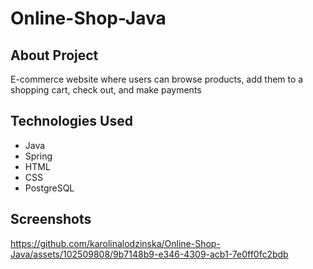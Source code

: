 # Online-Shop-Java

## About Project
E-commerce website where users can browse products, add them to a shopping cart, check out, and make payments

## Technologies Used
- Java
- Spring
- HTML
- CSS
- PostgreSQL

## Screenshots

https://github.com/karolinalodzinska/Online-Shop-Java/assets/102509808/9b7148b9-e346-4309-acb1-7e0ff0fc2bdb

